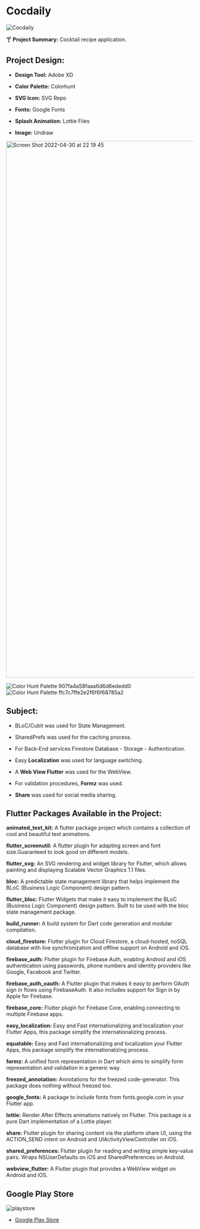 # Cocdaily

![Cocdaily](https://user-images.githubusercontent.com/45641833/166120475-cf00b7fd-ab54-420b-9cb2-589a02ba098f.png)

🍸 **Project Summary:** Cocktail recipe application. 

## Project Design:

- **Design Tool:** Adobe XD

- **Color Palette:** Colorhunt

- **SVG Icon:** SVG Repo

- **Fonts:** Google Fonts

- **Splash Animation:** Lottie Files

- **Image:** Undraw


<img width="1440" alt="Screen Shot 2022-04-30 at 22 19 45" src="https://user-images.githubusercontent.com/45641833/166119683-39d4a736-93ba-4c94-b81b-cc57bc834cc7.png">

![Color Hunt Palette 907fa4a58faaa6d6d6ededd0](https://user-images.githubusercontent.com/45641833/166120261-27e0d3d4-d356-410b-823d-a3de05bd9807.png) ![Color Hunt Palette ffc7c7ffe2e2f6f6f68785a2](https://user-images.githubusercontent.com/45641833/166120267-17630b95-5adb-42d9-a9f7-b4ae591c6fac.png)


## Subject:

- BLoC/Cubit was used for State Management.

- SharedPrefs was used for the caching process.

- For Back-End services Firestore Database - Storage - Authentication.

- Easy **Localization** was used for language switching.

- A **Web View Flutter** was used for the WebView.

- For validation procedures, **Formz** was used.

- **Share** was used for social media sharing.


## Flutter Packages Available in the Project:

**animated_text_kit:** A flutter package project which contains a collection of cool and beautiful text animations.

**flutter_screenutil:** A flutter plugin for adapting screen and font size.Guaranteed to look good on different models.

**flutter_svg:** An SVG rendering and widget library for Flutter, which allows painting and displaying Scalable Vector Graphics 1.1 files.

**bloc:** A predictable state management library that helps implement the BLoC (Business Logic Component) design pattern.

**flutter_bloc:** Flutter Widgets that make it easy to implement the BLoC (Business Logic Component) design pattern. Built to be used with the bloc state management package.

**build_runner:** A build system for Dart code generation and modular compilation.

**cloud_firestore:** Flutter plugin for Cloud Firestore, a cloud-hosted, noSQL database with live synchronization and offline support on Android and iOS.

**firebase_auth:** Flutter plugin for Firebase Auth, enabling Android and iOS authentication using passwords, phone numbers and identity providers like Google, Facebook and Twitter.

**firebase_auth_oauth:** A Flutter plugin that makes it easy to perform OAuth sign in flows using FirebaseAuth. It also includes support for Sign in by Apple for Firebase.

**firebase_core:** Flutter plugin for Firebase Core, enabling connecting to multiple Firebase apps.

**easy_localization:** Easy and Fast internationalizing and localization your Flutter Apps, this package simplify the internationalizing process.

**equatable:** Easy and Fast internationalizing and localization your Flutter Apps, this package simplify the internationalizing process.

**formz:** A unified form representation in Dart which aims to simplify form representation and validation in a generic way.

**freezed_annotation:** Annotations for the freezed code-generator. This package does nothing without freezed too.

**google_fonts:** A package to include fonts from fonts.google.com in your Flutter app.

**lottie:** Render After Effects animations natively on Flutter. This package is a pure Dart implementation of a Lottie player.

**share:** Flutter plugin for sharing content via the platform share UI, using the ACTION_SEND intent on Android and UIActivityViewController on iOS.

**shared_preferences:** Flutter plugin for reading and writing simple key-value pairs. Wraps NSUserDefaults on iOS and SharedPreferences on Android.

**webview_flutter:** A Flutter plugin that provides a WebView widget on Android and iOS.

## Google Play Store

![playstore](https://user-images.githubusercontent.com/45641833/166124105-91d09830-624a-41af-b8f4-49bddbfec583.svg)

- [Google Play Store](https://play.google.com/)

